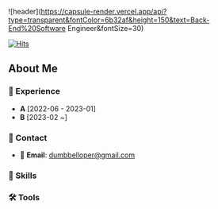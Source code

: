 
![header](https://capsule-render.vercel.app/api?type=transparent&fontColor=6b32af&height=150&text=Back-End%20Software Engineer&fontSize=30)

[![Hits](https://hits.seeyoufarm.com/api/count/incr/badge.svg?url=https%3A%2F%2Fgithub.com%2Fdumbbelloper%2Fhit-counter&count_bg=%2379C83D&title_bg=%23555555&icon=&icon_color=%23E7E7E7&title=hits&edge_flat=false)](https://hits.seeyoufarm.com)

## About Me


### 💼 Experience

- **A** [2022-06 - 2023-01]
- **B** [2023-02 ~]

### 🤝 Contact

- 📧 **Email**: dumbbelloper@gmail.com



### 🔨 Skills



### 🛠 Tools


<!--END_SECTION:waka-->
